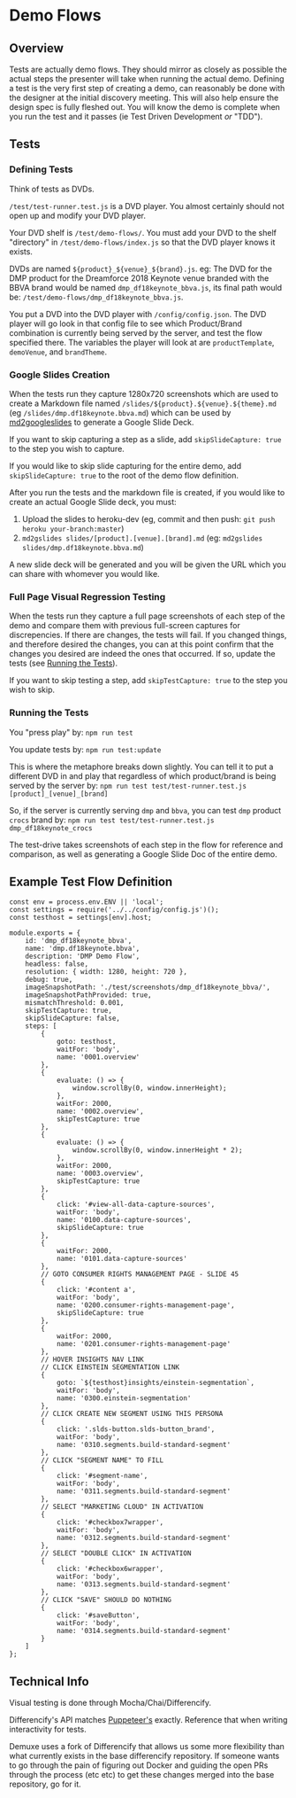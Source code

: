 # Demo Flows

## Overview

Tests are actually demo flows. They should mirror as closely as possible the actual steps the presenter will take when running the actual demo. Defining a test is the very first step of creating a demo, can reasonably be done with the designer at the initial discovery meeting. This will also help ensure the design spec is fully fleshed out. You will know the demo is complete when you run the test and it passes (ie Test Driven Development _or_ "TDD").


## Tests
### Defining Tests

Think of tests as DVDs.

`/test/test-runner.test.js` is a DVD player. You almost certainly should not open up and modify your DVD player.

Your DVD shelf is `/test/demo-flows/`. You must add your DVD to the shelf "directory" in `/test/demo-flows/index.js` so that the DVD player knows it exists.

DVDs are named `${product}_${venue}_${brand}.js`. eg: The DVD for the DMP product for the Dreamforce 2018 Keynote venue branded with the BBVA brand would be named `dmp_df18keynote_bbva.js`, its final path would be: `/test/demo-flows/dmp_df18keynote_bbva.js`.

You put a DVD into the DVD player with `/config/config.json`. The DVD player will go look in that config file to see which Product/Brand combination is currently being served by the server, and test the flow specified there. The variables the player will look at are `productTemplate`, `demoVenue`, and `brandTheme`.

### Google Slides Creation

When the tests run they capture 1280x720 screenshots which are used to create a Markdown file named `/slides/${product}.${venue}.${theme}.md` (eg `/slides/dmp.df18keynote.bbva.md`) which can be used by [md2googleslides](https://github.com/gsuitedevs/md2googleslides) to generate a Google Slide Deck. 

If you want to skip capturing a step as a slide, add `skipSlideCapture: true` to the step you wish to capture.

If you would like to skip slide capturing for the entire demo, add `skipSlideCapture: true` to the root of the demo flow definition.

After you run the tests and the markdown file is created, if you would like to create an actual Google Slide deck, you must:

1. Upload the slides to heroku-dev (eg, commit and then push: `git push heroku your-branch:master`)
2. `md2gslides slides/[product].[venue].[brand].md` (eg: `md2gslides slides/dmp.df18keynote.bbva.md`)

A new slide deck will be generated and you will be given the URL which you can share with whomever you would like.

### Full Page Visual Regression Testing

When the tests run they capture a full page screenshots of each step of the demo and compare them with previous full-screen captures for discrepencies. If there are changes, the tests will fail. If you changed things, and therefore desired the changes, you can at this point confirm that the changes you desired are indeed the ones that occurred. If so, update the tests (see [Running the Tests](#running-the-tests)).

If you want to skip testing a step, add `skipTestCapture: true` to the step you wish to skip.

### Running the Tests
You "press play" by:
`npm run test`

You update tests by:
`npm run test:update`

This is where the metaphore breaks down slightly. You can tell it to put a different DVD in and play that regardless of which product/brand is being served by the server by:
`npm run test test/test-runner.test.js [product]_[venue]_[brand]`

So, if the server is currently serving `dmp` and `bbva`, you can test `dmp` product `crocs` brand by:
`npm run test test/test-runner.test.js dmp_df18keynote_crocs`


The test-drive takes screenshots of each step in the flow for reference and comparison, as well as generating a Google Slide Doc of the entire demo.

## Example Test Flow Definition

```	
const env = process.env.ENV || 'local';
const settings = require('../../config/config.js')();
const testhost = settings[env].host;

module.exports = {
	id: 'dmp_df18keynote_bbva',
	name: 'dmp.df18keynote.bbva',
	description: 'DMP Demo Flow',
	headless: false,
	resolution: { width: 1280, height: 720 },
	debug: true,
	imageSnapshotPath: './test/screenshots/dmp_df18keynote_bbva/',
	imageSnapshotPathProvided: true,
	mismatchThreshold: 0.001,
	skipTestCapture: true,
	skipSlideCapture: false,
	steps: [
		{
			goto: testhost,
			waitFor: 'body',
			name: '0001.overview'
		},
		{
			evaluate: () => {
				window.scrollBy(0, window.innerHeight);
			},
			waitFor: 2000,
			name: '0002.overview',
			skipTestCapture: true
		},
		{
			evaluate: () => {
				window.scrollBy(0, window.innerHeight * 2);
			},
			waitFor: 2000,
			name: '0003.overview',
			skipTestCapture: true
		},
		{
			click: '#view-all-data-capture-sources',
			waitFor: 'body',
			name: '0100.data-capture-sources',
			skipSlideCapture: true
		},
		{
			waitFor: 2000,
			name: '0101.data-capture-sources'
		},
		// GOTO CONSUMER RIGHTS MANAGEMENT PAGE - SLIDE 45
		{
			click: '#content a',
			waitFor: 'body',
			name: '0200.consumer-rights-management-page',
			skipSlideCapture: true
		},
		{
			waitFor: 2000,
			name: '0201.consumer-rights-management-page'
		},
		// HOVER INSIGHTS NAV LINK
		// CLICK EINSTEIN SEGMENTATION LINK
		{
			goto: `${testhost}insights/einstein-segmentation`,
			waitFor: 'body',
			name: '0300.einstein-segmentation'
		},
		// CLICK CREATE NEW SEGMENT USING THIS PERSONA
		{
			click: '.slds-button.slds-button_brand',
			waitFor: 'body',
			name: '0310.segments.build-standard-segment'
		},
		// CLICK "SEGMENT NAME" TO FILL
		{
			click: '#segment-name',
			waitFor: 'body',
			name: '0311.segments.build-standard-segment'
		},
		// SELECT "MARKETING CLOUD" IN ACTIVATION
		{
			click: '#checkbox7wrapper',
			waitFor: 'body',
			name: '0312.segments.build-standard-segment'
		},
		// SELECT "DOUBLE CLICK" IN ACTIVATION
		{
			click: '#checkbox6wrapper',
			waitFor: 'body',
			name: '0313.segments.build-standard-segment'
		},
		// CLICK "SAVE" SHOULD DO NOTHING
		{
			click: '#saveButton',
			waitFor: 'body',
			name: '0314.segments.build-standard-segment'
		}
	]
};
```


## Technical Info

Visual testing is done through Mocha/Chai/Differencify.

Differencify's API matches [Puppeteer's](https://github.com/GoogleChrome/puppeteer/blob/master/docs/api.md) exactly. Reference that when writing interactivity for tests.

Demuxe uses a fork of Differencify that allows us some more flexibility than what currently exists in the base differencify repository. If someone wants to go through the pain of figuring out Docker and guiding the open PRs through the process (etc etc) to get these changes merged into the base repository, go for it.
